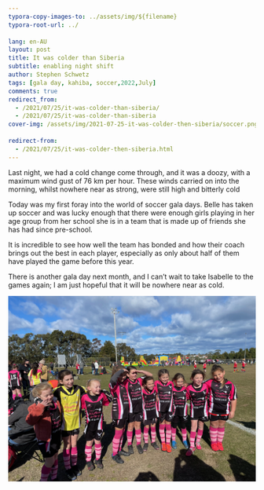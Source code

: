 ```yaml
---
typora-copy-images-to: ../assets/img/${filename}
typora-root-url: ../

lang: en-AU
layout: post
title: It was colder than Siberia
subtitle: enabling night shift
author: Stephen Schwetz
tags: [gala day, kahiba, soccer,2022,July]
comments: true
redirect_from:
  - /2021/07/25/it-was-colder-than-siberia/
  - /2021/07/25/it-was-colder-than-siberia
cover-img: /assets/img/2021-07-25-it-was-colder-then-siberia/soccer.png

redirect-from:
  - /2021/07/25/it-was-colder-then-siberia.html
---
```


Last night, we had a cold change come through, and it was a doozy, with a maximum wind gust of 76 km per hour. These winds carried on into the morning, whilst nowhere near as strong, were still high and bitterly cold

Today was my first foray into the world of soccer gala days. Belle has taken up soccer and was lucky enough that there were enough girls playing in her age group from her school she is in a team that is made up of friends she has had since pre-school.

It is incredible to see how well the team has bonded and how their coach brings out the best in each player, especially as only about half of them have played the game before this year.

There is another gala day next month, and I can’t wait to take Isabelle to the games again; I am just hopeful that it will be nowhere near as cold.

![Edgeworth Eagles Girls Under 9s 2021](/assets/img/2021-07-25-it-was-colder-then-siberia/soccer.png)

